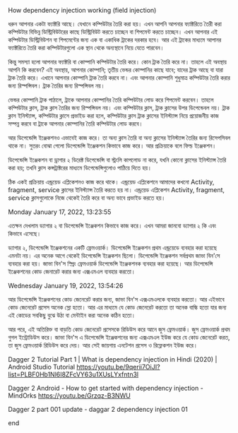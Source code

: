 How dependency injection working (field injection)


ধরুন আপনার একটা ফ্যাক্টরি আছে। যেখানে কম্পিউটার তৈরি করা হয়। এখন আপনি আপনার ফ্যাক্টরিতে তৈরী করা কম্পিউটার বিভিন্ন ডিস্ট্রিবিউটরের কাছে ডিস্ট্রিবিউট করতে চাচ্ছেন বা শিপমেন্ট করতে চাচ্ছেন। এখন আপনার এই কম্পিউটার ডিস্ট্রিবিউশন বা শিপমেন্টের জন্য এক বা একাধিক ট্রাকের দরকার হবে। আর এই ট্রাকের মাধ্যমে আপানর ফ্যাক্টরিতে তৈরি করা কম্পিউটারগুলো এক স্থান থেকে অন্যস্থানে নিয়ে যেতে পারবেন।


কিন্তু সমস্যা হলো আপনার ফ্যাক্টরি বা কোম্পানি কম্পিউটার তৈরি করে। কোন ট্রাক তৈরি করে না। তাহলে এই অবস্থায় আপনি কি করবেন? এই অবস্থায়, আপনার কোম্পানি; তৃতীয় ভেন্ডর কোম্পানির কাছে যাবে; যাদের ট্রাক আছে বা যারা ট্রাক তৈরি করে। এখানে আপনার কোম্পানি ট্রাক তৈরি করবে না। এবং আপনার কোম্পানি শুধুমাত্র কম্পিউটার তৈরি করার জন্য রিস্পন্সিবল। ট্রাক তৈরির জন্য রিস্পন্সিবল নয়।


ভেন্ডর কোম্পানি ট্রাক পাঠালে, ট্রাকে আপনার কোম্পানির তৈরি কম্পিউটার লোড করে শিপমেন্ট করবেন। তাহলে কম্পিউটার ক্লাস, ট্রাক ক্লাস তৈরির জন্য রিস্পন্সিবল নয়। এবং কম্পিউটার ক্লাস, ট্রাক ক্লাসের উপর ডিপেন্ডেবল নয়। ট্রাক ক্লাস ইনিস্ট্যান্স, কম্পিউটার ক্লাসে প্রভাইড করা হলে, কম্পিউটার ক্লাস ট্রাক ক্লাসের ইনিস্ট্যান্স নিয়ে প্রয়োজনীয় কাজ সম্পন্ন করবে বা ট্রাকে আপনার কোম্পানির তৈরি কম্পিউটার লোড করবে।


আর ডিপেন্ডেন্সি ইঞ্জেকশনও এভাবেই কাজ করে। তা অন্য ক্লাস তৈরি বা অন্য ক্লাসের ইনিস্ট্যান্স তৈরির জন্য রিসেপসিবল থাকে না। সুতরং বোঝা গেলো ডিপেন্ডেন্সি ইঞ্জেকশন কিভাবে কাজ করে। আর প্রক্রিয়াকে বলে ফিল্ড ইঞ্জেকশন।


ডিপেন্ডেন্সি ইঞ্জেকশন বা ড্রাগার ২ ডিরেক্ট ডিপেন্ডেন্সি বা স্ট্রংলি কাপলোড না করে, যখনি কোনো ক্লাসের ইনিস্ট্যান্স তৈরি করা হয়; তখনি ক্লাস কন্সট্রাক্টরের মাধ্যমে ডিপেন্ডেন্সিগুলোও পাঠিয়ে দিতে হয়।

ঠিক একই প্রক্রিয়ায় এন্ড্রয়েড এপ্লিকেশনও কাজ করে থাকে। এন্ড্রয়েড এপ্লিকেশনে আমাদের কখনো Activity, fragment, service ক্লাসের ইনিস্ট্যান্স তৈরি করতে হয় না। এন্ড্রয়েড এপ্লিকেশন Activity, fragment, service ক্লাসগুলোকে নিজে থেকেই তৈরি করে বা অন্য ভাবে প্রভাইড করতে হয়।


Monday January 17, 2022, 13:23:55

এতক্ষন দেখলাম ড্যাগার ২ বা ডিপেন্ডেন্সি ইঞ্জেকশন কিভাবে কাজ করে। এখন আমরা জানবো ড্যাগার ২ কি এবং কিভাবে এসেছে।

ড্যাগার ২, ডিপেন্ডেন্সি ইঞ্জেকশনের একটি ফ্রেমওয়ার্ক। ডিপেন্ডেন্সি ইঞ্জেকশন প্রথম এন্ড্রয়েডে ব্যবহার করা হয়েছে এমনটা নয়। এর অনেক আগে থেকেই ডিপেন্ডেন্সি ইঞ্জেকশন ছিলো। ডিপেন্ডেন্সি ইঞ্জেকশন সর্বপ্রথম জাভা বিন'সে ব্যবহার করা হয়। জাভা বিন'স স্প্রিং ফ্রেমওয়ার্ক ডিপেন্ডেন্সি ইঞ্জেকশনক ব্যবহার করা হয়েছে। আর ডিপেন্ডেন্সি ইঞ্জেকশনের কোড জেনারেট করার জন্য এক্সএমএল ব্যবহার করতো।

Wednesday January 19, 2022, 13:54:26

আর ডিপেন্ডেন্সি ইঞ্জেকশনের কোড জেনেরেট করার জন্য, জাভা বিন'স এক্সএমএলকে ব্যবহার করতো। আর এইভাবে কোড জেনেরেট প্রসেস অনেক স্লো হতো। আর এর মাধ্যমে যে কোড জেনেরেট করতো তা অনেক বাল্কি হতো যার জন্য এই কোডের সবকিছু বুঝে উঠা বা মেন্টাইন করা অনেক কঠিন হতো।

আর পরে, এই অতিরিক্ত বা বাড়তি কোড জেনেরেট প্রসেসকে রিডিউস করে আনে জুস ফ্রেমওয়ার্ক। জুস ফ্রেমওয়ার্ক প্রথম গুগল ইন্ট্রোডিউস করে। জাভা বিন'স এ ডিপেন্ডেন্সি ইঞ্জেকশনের জন্য এক্সএমএল ইউজ করে যে কোড জেনেরেট করত, তা জুস ফ্রেমওয়ার্ক রিডিউস করে দেয়। আর সেই জায়গায় এনটেশন প্রসেস ও রিফ্লেকশন ইউজ করে।


Dagger 2 Tutorial Part 1 | What is dependency injection in Hindi (2020) | Android Studio Tutorial
https://youtu.be/9qerii7OiJI?list=PLBF0Hb1Nl6I8ZFcVY63u1XUsLYxfntn3l

Dagger 2 Android - How to get started with dependency injection - MindOrks
https://youtu.be/Grzqz-B3NWU


Dagger 2 part 001 update - daggar 2 dependency injection 01


end
